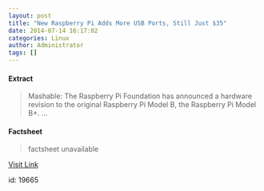 ```yaml
---
layout: post
title: "New Raspberry Pi Adds More USB Ports, Still Just $35"
date: 2014-07-14 16:17:02
categories: Linux
author: Administrator
tags: []
---
```



#### Extract
>Mashable:&nbsp;The Raspberry Pi Foundation has announced a hardware revision to the original Raspberry Pi Model B, the Raspberry Pi Model B+....

#### Factsheet
>factsheet unavailable

[Visit Link](https://www.linux.com/news/embedded-mobile/mobile-linux/780351-new-raspberry-pi-adds-more-usb-ports-still-just-35/)

id:   19665


